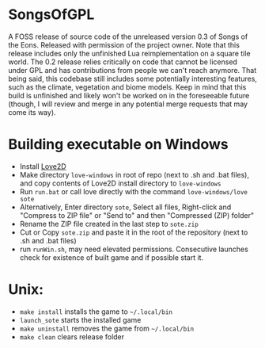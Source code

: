 # SongsOfGPL

A FOSS release of source code of the unreleased version 0.3 of Songs of the Eons.
Released with permission of the project owner.
Note that this release includes only the unfinished Lua reimplementation on a square tile world.
The 0.2 release relies critically on code that cannot be licensed under GPL and has contributions from people we can't reach anymore. That being said, this codebase still includes some potentially interesting features, such as the climate, vegetation and biome models.
Keep in mind that this build is unfinished and likely won't be worked on in the foreseeable future (though, I will review and merge in any potential merge requests that may come its way).

# Building executable on Windows

- Install [Love2D](https://love2d.org/)
- Make directory `love-windows` in root of repo (next to .sh and .bat files), and copy contents of Love2D install directory to `love-windows`
- Run `run.bat` or call love directly with the command `love-windows/love sote`
- Alternatively, Enter directory `sote`, Select all files, Right-click and "Compress to ZIP file" or "Send to" and then "Compressed (ZIP) folder"
- Rename the ZIP file created in the last step to `sote.zip`
- Cut or Copy `sote.zip` and paste it in the root of the repository (next to .sh and .bat files)
- run `runWin.sh`, may need elevated permissions. Consecutive launches check for existence of built game and if possible start it.

# Unix:

 - `make install` installs the game to `~/.local/bin`
 - `launch_sote` starts the installed game
 - `make uninstall` removes the game from `~/.local/bin`
 - `make clean` clears release folder
